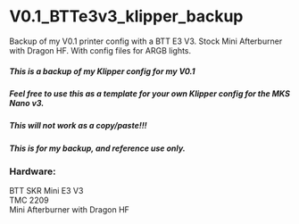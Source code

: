 # V0.1_BTTe3v3_klipper_backup
Backup of my V0.1 printer config with a BTT E3 V3. Stock Mini Afterburner with Dragon HF. With config files for ARGB lights.

##### This is a backup of my Klipper config for my V0.1  
##### Feel free to use this as a template for your own Klipper config for the MKS Nano v3.  
##### This will not work as a copy/paste!!!  
##### This is for my backup, and reference use only.

### Hardware:  
BTT SKR Mini E3 V3  
TMC 2209  
Mini Afterburner with Dragon HF
